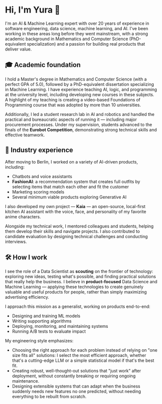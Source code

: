 # Hi, I'm Yura 👋

I'm an AI & Machine Learning expert with over 20 years of experience in software engineering, data science, machine learning, and AI. I've been working in these areas long before they went mainstream, with a strong academic background in Mathematics and Computer Science (PhD-equivalent specialization) and a passion for building real products that deliver value.

## 🎓 Academic foundation

I hold a Master's degree in Mathematics and Computer Science (with a perfect GPA of 5.0), followed by a PhD-equivalent dissertation specializing in Machine Learning. I have experience teaching AI, logic, and programming at the university level, including developing new courses in these subjects. A highlight of my teaching is creating a video-based Foundations of Programming course that was adopted by more than 10 universities. 

Additionally, I led a student research lab in AI and robotics and handled the practical and bureaucratic aspects of running it — including major procurement processes. Under my supervision, students advanced to the finals of the **Eurobot Competition**, demonstrating strong technical skills and effective teamwork.

## 💼 Industry experience

After moving to Berlin, I worked on a variety of AI-driven products, including:
- Chatbots and voice assistants
- **FashionAI**: a recommendation system that creates full outfits by selecting items that match each other and fit the customer
- Marketing scoring models
- Several minimum viable products exploring Generative AI

I also developed my own project — **Kaia** — an open-source, local-first kitchen AI assistant with the voice, face, and personality of my favorite anime characters.

Alongside my technical work, I mentored colleagues and students, helping them develop their skills and navigate projects. I also contributed to candidate evaluation by designing technical challenges and conducting interviews.

## 🛠️ How I work

I see the role of a Data Scientist as **scouting** on the frontier of technology: exploring new ideas, testing what's possible, and finding practical solutions that really help the business.
I believe in **product-focused** Data Science and Machine Learning — applying these technologies to create genuinely valuable and useful products for people, rather than simply maximizing advertising efficiency.

I approach this mission as a generalist, working on products end-to-end:
- Designing and training ML models
- Writing supporting algorithms
- Deploying, monitoring, and maintaining systems
- Running A/B tests to evaluate impact

My engineering style emphasizes:
- Choosing the right approach for each problem instead of relying on "one size fits all" solutions: I select the most efficient approach, whether that's a cutting-edge LLM or a simple statistical model if that's the best fit.
- Creating robust, well-thought-out solutions that "just work" after deployment, without constantly breaking or requiring ongoing maintenance.
- Designing extensible systems that can adapt when the business suddenly needs new features no one predicted, without needing everything to be rebuilt from scratch.
